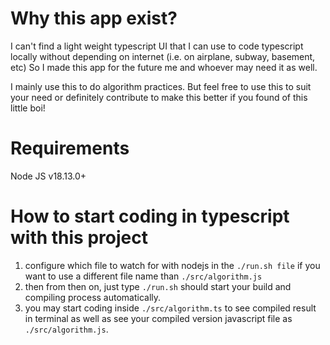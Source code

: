 
# Why this app exist?

I can't find a light weight typescript UI that I can use to code typescript locally without depending on internet (i.e. on airplane, subway, basement, etc) So I made this app for the future me and whoever may need it as well.

I mainly use this to do algorithm practices. But feel free to use this to suit your need or definitely contribute to make this better if you found of this little boi!

# Requirements

Node JS v18.13.0+

# How to start coding in typescript with this project

1. configure which file to watch for with nodejs in the `./run.sh file` if you want to use a different file name than `./src/algorithm.js`
2. then from then on, just type `./run.sh` should start your build and compiling process automatically.
3. you may start coding inside `./src/algorithm.ts` to see compiled result in terminal as well as see your compiled version javascript file as `./src/algorithm.js`.
